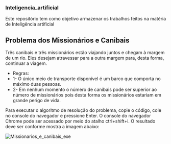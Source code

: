 ### Inteligencia_artificial
Este repositório tem como objetivo armazenar os trabalhos feitos na matéria de Inteligência artificial


## Problema dos Missionários e Canibais
Três canibais e três missionários estão viajando juntos e chegam à margem de um rio. Eles desejam atravessar para a outra margem para, 
desta forma, continuar a viagem. <br />
* Regras:
* 1- O único meio de transporte disponível é um barco que comporta no máximo duas pessoas.
* 2- Em nenhum momento o número de canibais pode ser superior ao número de missionários pois desta forma os missionários estariam 
em grande perigo de vida. <br />

Para executar o algoritmo de resolução do problema, copie o código, cole no console do navegador e pressione Enter. O console do navegador 
Chrome pode ser acessado por meio do atalho ctrl+shift+i. O resultado deve ser conforme mostra a imagem abaixo: <br />

![Missionarios_e_canibais_exe](https://user-images.githubusercontent.com/95611970/187542006-5acc191e-2dd9-447a-88fb-8c64f7a0baa4.jpg)
